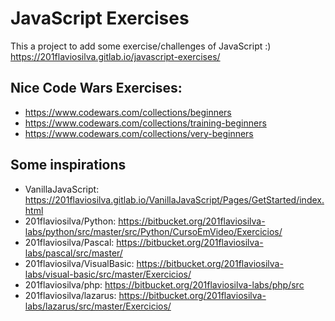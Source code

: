 # JavaScript Exercises

This a project to add some exercise/challenges of JavaScript :) https://201flaviosilva.gitlab.io/javascript-exercises/


## Nice Code Wars Exercises:
- https://www.codewars.com/collections/beginners
- https://www.codewars.com/collections/training-beginners
- https://www.codewars.com/collections/very-beginners

## Some inspirations
- VanillaJavaScript: https://201flaviosilva.gitlab.io/VanillaJavaScript/Pages/GetStarted/index.html
- 201flaviosilva/Python: https://bitbucket.org/201flaviosilva-labs/python/src/master/src/Python/CursoEmVideo/Exercicios/
- 201flaviosilva/Pascal: https://bitbucket.org/201flaviosilva-labs/pascal/src/master/
- 201flaviosilva/VisualBasic: https://bitbucket.org/201flaviosilva-labs/visual-basic/src/master/Exercicios/
- 201flaviosilva/php: https://bitbucket.org/201flaviosilva-labs/php/src
- 201flaviosilva/lazarus: https://bitbucket.org/201flaviosilva-labs/lazarus/src/master/Exercicios/

